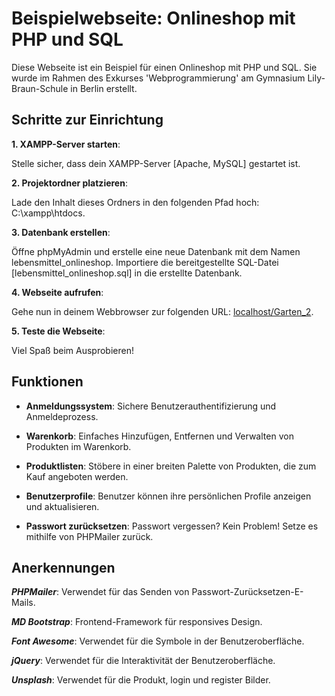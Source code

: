 # Beispielwebseite: Onlineshop mit PHP und SQL

Diese Webseite ist ein Beispiel für einen Onlineshop mit PHP und SQL. Sie wurde im Rahmen des Exkurses 'Webprogrammierung' am Gymnasium Lily-Braun-Schule in Berlin erstellt.

## Schritte zur Einrichtung

**1. XAMPP-Server starten**:

Stelle sicher, dass dein XAMPP-Server [Apache, MySQL] gestartet ist.

**2. Projektordner platzieren**:

Lade den Inhalt dieses Ordners in den folgenden Pfad hoch: C:\xampp\htdocs.

**3. Datenbank erstellen**:

Öffne phpMyAdmin und erstelle eine neue Datenbank mit dem Namen lebensmittel_onlineshop.
Importiere die bereitgestellte SQL-Datei [lebensmittel_onlineshop.sql] in die erstellte Datenbank.

**4. Webseite aufrufen**:

Gehe nun in deinem Webbrowser zur folgenden URL: [localhost/Garten_2](http://localhost/Garten_2/index.php).

**5. Teste die Webseite**:

Viel Spaß beim Ausprobieren!

## Funktionen

-  **Anmeldungssystem**: Sichere Benutzerauthentifizierung und Anmeldeprozess.

-  **Warenkorb**: Einfaches Hinzufügen, Entfernen und Verwalten von Produkten im Warenkorb.

-  **Produktlisten**: Stöbere in einer breiten Palette von Produkten, die zum Kauf angeboten werden.

-  **Benutzerprofile**: Benutzer können ihre persönlichen Profile anzeigen und aktualisieren.

-  **Passwort zurücksetzen**: Passwort vergessen? Kein Problem! Setze es mithilfe von PHPMailer zurück.

## Anerkennungen

**_PHPMailer_**: Verwendet für das Senden von Passwort-Zurücksetzen-E-Mails.

**_MD Bootstrap_**: Frontend-Framework für responsives Design.

**_Font Awesome_**: Verwendet für die Symbole in der Benutzeroberfläche.

**_jQuery_**: Verwendet für die Interaktivität der Benutzeroberfläche.

**_Unsplash_**: Verwendet für die Produkt, login und register Bilder.
